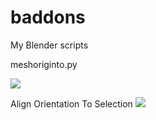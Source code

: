 # baddons
My Blender scripts

meshoriginto.py

![](https://i.imgur.com/GLYBTJO.gif)

Align Orientation To Selection
![](https://i.imgur.com/byRKEuG.gif)




